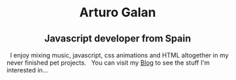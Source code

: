 <!-- # Hi my name is **Arturo** and I,m a developer from Spain
I enjoy mixing music, javascript, css animations and HTML altogether in my never finished pet projects.
You can visit my [**Blog**](#/blog) to see the stuff I'm interested in or maybe you prefer to listen to some [**Music**](#/blog) I made some time ago in a band called **xInerzia**...
I work in [**Clarity.ai**](https://clarity.ai/), a cool company where we're making a nice job bringing societal impact to markets and investors.
If you want to know more about my tech career you can also look into my timeline profile.

Let's get connected: -->
<!-- `Arturo` -->
&nbsp;
# <center> Arturo Galan </center>
## <center> Javascript developer from Spain </center>
&nbsp;
I enjoy mixing music, javascript, css animations and HTML altogether in my never finished pet projects.
&nbsp;
You can visit my [Blog](#/blog) to see the stuff I'm interested in...



